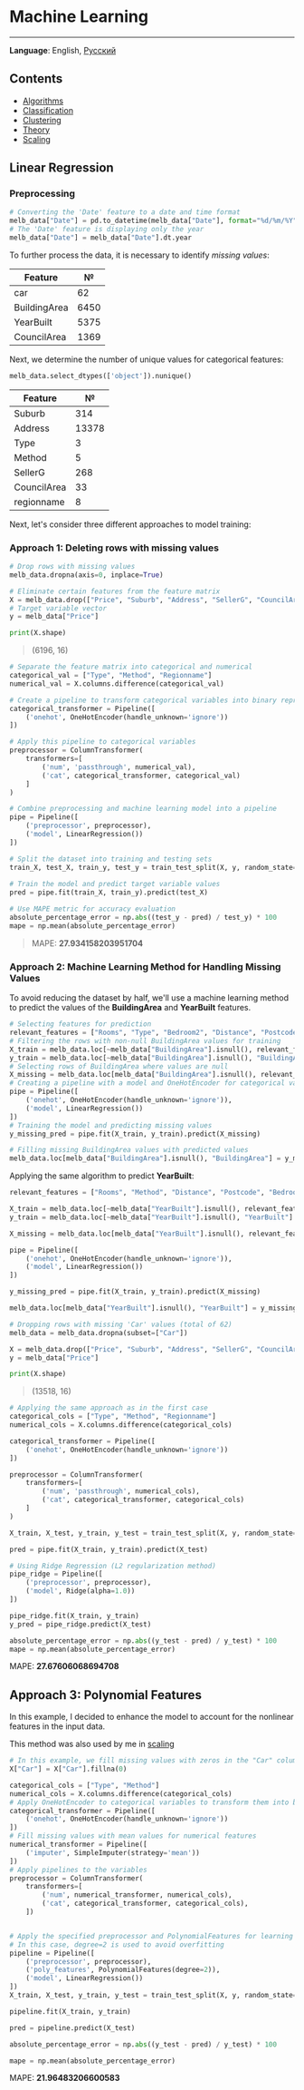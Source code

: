 # Machine Learning
___
__Language__: English, [Русский](rus.md)

## Contents

* [Algorithms](Contents/algorithms_eng.md)
* [Classification](Contents/Classification_eng.md)
* [Clustering](Contents/clustering_eng.md)
* [Theory](Contents/theory.md)
* [Scaling](Contents/scaler_eng.md)

## Linear Regression

### Preprocessing
```Python
# Converting the 'Date' feature to a date and time format
melb_data["Date"] = pd.to_datetime(melb_data["Date"], format="%d/%m/%Y")
# The 'Date' feature is displaying only the year
melb_data["Date"] = melb_data["Date"].dt.year
```

To further process the data, it is necessary to identify _missing values_:

|Feature|№|
|---|---|
|car|62|
|BuildingArea|6450|
|YearBuilt|5375|
|CouncilArea|1369|

Next, we determine the number of unique values for categorical features:
```Python
melb_data.select_dtypes(['object']).nunique()
```

|Feature|№|
|---|---|
|Suburb|314|
|Address|13378|
|Type|3|
|Method|5|
|SellerG|268|
|CouncilArea|33|
|regionname|8|

Next, let's consider three different approaches to model training:

### Approach 1: Deleting rows with missing values

```Python
# Drop rows with missing values
melb_data.dropna(axis=0, inplace=True)

# Eliminate certain features from the feature matrix
X = melb_data.drop(["Price", "Suburb", "Address", "SellerG", "CouncilArea"], axis=1)
# Target variable vector
y = melb_data["Price"]

print(X.shape)
```

> (6196, 16)

```Python
# Separate the feature matrix into categorical and numerical
categorical_val = ["Type", "Method", "Regionname"]
numerical_val = X.columns.difference(categorical_val)

# Create a pipeline to transform categorical variables into binary representations
categorical_transformer = Pipeline([
    ('onehot', OneHotEncoder(handle_unknown='ignore'))
])

# Apply this pipeline to categorical variables
preprocessor = ColumnTransformer(
    transformers=[
        ('num', 'passthrough', numerical_val),
        ('cat', categorical_transformer, categorical_val)
    ]
)

# Combine preprocessing and machine learning model into a pipeline
pipe = Pipeline([
    ('preprocessor', preprocessor),
    ('model', LinearRegression())
])

# Split the dataset into training and testing sets
train_X, test_X, train_y, test_y = train_test_split(X, y, random_state=0)
 
# Train the model and predict target variable values
pred = pipe.fit(train_X, train_y).predict(test_X)
```
```Python
# Use MAPE metric for accuracy evaluation
absolute_percentage_error = np.abs((test_y - pred) / test_y) * 100
mape = np.mean(absolute_percentage_error)
```
> MAPE: __27.934158203951704__

### Approach 2: Machine Learning Method for Handling Missing Values

To avoid reducing the dataset by half, we'll use a machine learning method to predict the values of the __BuildingArea__ and __YearBuilt__ features.

```Python
# Selecting features for prediction
relevant_features = ["Rooms", "Type", "Bedroom2", "Distance", "Postcode", "Bathroom", "Car", "Landsize", "Regionname"]
# Filtering the rows with non-null BuildingArea values for training
X_train = melb_data.loc[~melb_data["BuildingArea"].isnull(), relevant_features]
y_train = melb_data.loc[~melb_data["BuildingArea"].isnull(), "BuildingArea"]
# Selecting rows of BuildingArea where values are null
X_missing = melb_data.loc[melb_data["BuildingArea"].isnull(), relevant_features]
# Creating a pipeline with a model and OneHotEncoder for categorical variables
pipe = Pipeline([
    ('onehot', OneHotEncoder(handle_unknown='ignore')),
    ('model', LinearRegression())
])
# Training the model and predicting missing values
y_missing_pred = pipe.fit(X_train, y_train).predict(X_missing)

# Filling missing BuildingArea values with predicted values
melb_data.loc[melb_data["BuildingArea"].isnull(), "BuildingArea"] = y_missing_pred
```
Applying the same algorithm to predict __YearBuilt__:

```Python
relevant_features = ["Rooms", "Method", "Distance", "Postcode", "Bedroom2", "Bathroom", "Car", "Landsize", "BuildingArea", "Regionname"]

X_train = melb_data.loc[~melb_data["YearBuilt"].isnull(), relevant_features]
y_train = melb_data.loc[~melb_data["YearBuilt"].isnull(), "YearBuilt"]

X_missing = melb_data.loc[melb_data["YearBuilt"].isnull(), relevant_features]

pipe = Pipeline([
    ('onehot', OneHotEncoder(handle_unknown='ignore')),
    ('model', LinearRegression())
])

y_missing_pred = pipe.fit(X_train, y_train).predict(X_missing)

melb_data.loc[melb_data["YearBuilt"].isnull(), "YearBuilt"] = y_missing_pred
```
```Python
# Dropping rows with missing 'Car' values (total of 62)
melb_data = melb_data.dropna(subset=["Car"])

X = melb_data.drop(["Price", "Suburb", "Address", "SellerG", "CouncilArea"], axis=1)
y = melb_data["Price"]

print(X.shape)
```

> (13518, 16)

```Python
# Applying the same approach as in the first case
categorical_cols = ["Type", "Method", "Regionname"]
numerical_cols = X.columns.difference(categorical_cols)

categorical_transformer = Pipeline([
    ('onehot', OneHotEncoder(handle_unknown='ignore'))
])

preprocessor = ColumnTransformer(
    transformers=[
        ('num', 'passthrough', numerical_cols),
        ('cat', categorical_transformer, categorical_cols)
    ]
)

X_train, X_test, y_train, y_test = train_test_split(X, y, random_state=0)

pred = pipe.fit(X_train, y_train).predict(X_test)

# Using Ridge Regression (L2 regularization method)
pipe_ridge = Pipeline([
    ('preprocessor', preprocessor),
    ('model', Ridge(alpha=1.0))
])

pipe_ridge.fit(X_train, y_train)
y_pred = pipe_ridge.predict(X_test)
```
```Python
absolute_percentage_error = np.abs((y_test - pred) / y_test) * 100
mape = np.mean(absolute_percentage_error)
```
MAPE: __27.67606068694708__

## Approach 3: Polynomial Features

In this example, I decided to enhance the model to account for the nonlinear features in the input data.

This method was also used by me in [scaling](Contents/scaler_eng.md)

```Python
# In this example, we fill missing values with zeros in the "Car" column
X["Car"] = X["Car"].fillna(0)

categorical_cols = ["Type", "Method"]
numerical_cols = X.columns.difference(categorical_cols)
# Apply OneHotEncoder to categorical variables to transform them into binary values
categorical_transformer = Pipeline([
    ('onehot', OneHotEncoder(handle_unknown='ignore'))
])
# Fill missing values with mean values for numerical features
numerical_transformer = Pipeline([
    ('imputer', SimpleImputer(strategy='mean'))
])
# Apply pipelines to the variables
preprocessor = ColumnTransformer(
    transformers=[
        ('num', numerical_transformer, numerical_cols),
        ('cat', categorical_transformer, categorical_cols),
    ])


# Apply the specified preprocessor and PolynomialFeatures for learning nonlinear relationships
# In this case, degree=2 is used to avoid overfitting
pipeline = Pipeline([
    ('preprocessor', preprocessor),
    ('poly_features', PolynomialFeatures(degree=2)),
    ('model', LinearRegression())
])
X_train, X_test, y_train, y_test = train_test_split(X, y, random_state=0)

pipeline.fit(X_train, y_train)

pred = pipeline.predict(X_test)
```
```Python
absolute_percentage_error = np.abs((y_test - pred) / y_test) * 100

mape = np.mean(absolute_percentage_error)
```
MAPE: __21.96483206600583__

